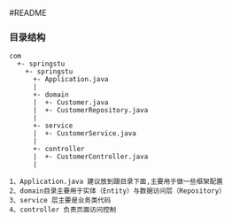 #README

### 目录结构
    com 
      +- springstu 
        +- springstu
          +- Application.java
          |
          +- domain
          |  +- Customer.java
          |  +- CustomerRepository.java
          |
          +- service
          |  +- CustomerService.java
          |
          +- controller
          |  +- CustomerController.java
          |

    1、Application.java 建议放到跟目录下面,主要用于做一些框架配置
    2、domain目录主要用于实体（Entity）与数据访问层（Repository）
    3、service 层主要是业务类代码
    4、controller 负责页面访问控制